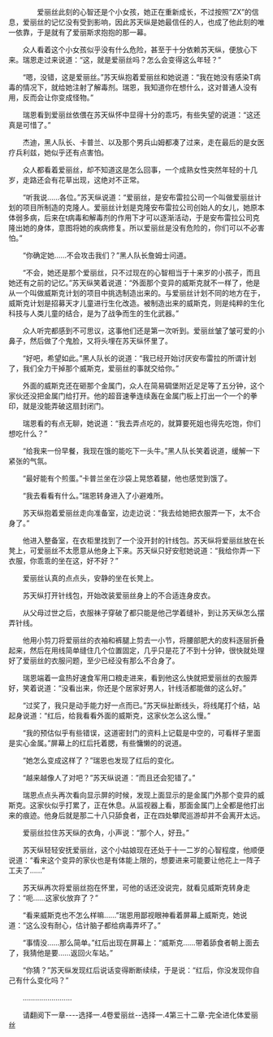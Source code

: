 <div class="read-content j_readContent" id="">
                <p>　　　　爱丽丝此刻的心智还是个小女孩，她正在重新成长，不过按照”ZX”的信息，爱丽丝的记忆没有受到影响，因此苏天纵是她最信任的人，也成了他此刻的唯一依靠，于是就有了爱丽斯求抱抱的那一幕。<p>　　众人看着这个小女孩似乎没有什么危险，甚至于十分依赖苏天纵，便放心下来。瑞恩走过来说道：“这，就是爱丽丝吗？怎么会变得这么年轻？”<p>　　“嗯，没错，这是爱丽丝。”苏天纵抱着爱丽丝和她说道：“我在她没有感染T病毒的情况下，就给她注射了解毒剂。瑞恩，我知道你在想什么，这对普通人没有用，反而会让你变成怪物。”<p>　　瑞恩看到爱丽丝依偎在苏天纵怀中显得十分的乖巧，有些失望的说道：“这还真是可惜了。”<p>　　杰迪，黑人队长、卡普兰、以及那个男兵山姆都凑了过来，走在最后的是女医疗兵利兹，她似乎还有点害怕。<p>　　众人都看着爱丽丝，却不知道这是怎么回事，一个成熟女性突然年轻的十几岁，走路还会有花草出现，这绝对不正常。<p>　　“听我说……各位。”苏天纵说道：“爱丽丝，是安布雷拉公司一个叫做爱丽丝计划的项目所制造的克隆人。爱丽丝计划是克隆安布雷拉公司创始人的女儿，她原本体弱多病，后来在t病毒和解毒剂的作用下才可以逐渐活动，于是安布雷拉公司克隆出她的身体，意图将她的疾病修复。所以爱丽丝是没有危险的，你们可以不必害怕。”<p>　　“你确定她……不会攻击我们？”黑人队长詹姆士问道。<p>　　“不会，她还是那个爱丽丝，只不过现在的心智相当于十来岁的小孩子，而且她还有之前的记忆。”苏天纵笑着说道：“外面那个变异的威斯克就不一样了，他是从一个叫做威斯克计划的项目中挑选制造出来的。与爱丽丝计划不同的地方在于，威斯克计划是招募天才儿童进行生化改造。被制造出来的威斯克，则是纯粹的生化科技与人类儿童的结合，是为了战争而生的生化武器。”<p>　　众人听完都感到不可思议，这事他们还是第一次听到。爱丽丝皱了皱可爱的小鼻子，然后做了个鬼脸，又将头埋在苏天纵怀里了。<p>　　“好吧，希望如此。”黑人队长的说道：“我已经开始讨厌安布雷拉的所谓计划了，我们全力干掉那个威斯克，爱丽丝的事就交给你。”<p>　　外面的威斯克还在砸那个金属门，众人在简易碉堡附近足足等了五分钟，这个家伙还没把金属门给打开。他的超音速拳连续轰在金属门板上打出一个一个的拳印，就是没能弄破这扇封闭门。<p>　　瑞恩看的有点无聊，她说道：“我去弄点吃的，就算要死姐也得先吃饱，你们想吃什么？”<p>　　“给我来一份早餐，我现在饿的能吃下一头牛。”黑人队长笑着说道，缓解一下紧张的气氛。<p>　　“最好能有个煎蛋。”卡普兰坐在沙袋上晃悠着腿，他也感觉到饿了。<p>　　“我去看看有什么。”瑞恩转身进入了小避难所。<p>　　苏天纵抱着爱丽丝走向准备室，边走边说：“我去给她把衣服弄一下，太不合身了。”<p>　　他进入整备室，在衣柜里找到了一个没开封的针线包。苏天纵将爱丽丝放在长凳上，可爱丽丝不太愿意从他身上下来。苏天纵只好安慰她说道：“我给你弄一下衣服，你乖乖的坐在这，好不好？”<p>　　爱丽丝认真的点点头，安静的坐在长凳上。<p>　　苏天纵打开针线包，开始改装爱丽丝身上的不合适连身皮衣。<p>　　从父母过世之后，衣服袜子穿破了都只能是他己学着缝补，到让苏天纵怎么摆弄针线。<p>　　他用小剪刀将爱丽丝的衣袖和裤腿上剪去一小节，将腰部肥大的皮料逐层折叠起来，然后在用线简单缝住几个位置固定，几乎只是花了不到十分钟，很快就处理好了爱丽丝的衣服问题，至少已经没有那么不合身了。<p>　　瑞恩端着一盒热好速食军用口粮走进来，看到他这么快就把爱丽丝的衣服弄好，笑着说道：“没看出来，你还是个居家好男人，针线活都能做的这么好。”<p>　　“过奖了，我只是动手能力好一点而已。”苏天纵扯断线头，将线尾打个结，站起身说道：“红后，给我看看外面的威斯克，这家伙怎么这么慢。”<p>　　“我的预估似乎有些错误，这道密封门的资料上记载是中空的，可看样子里面是实心金属。”屏幕上的红后托着腮，有些慵懒的的说道。<p>　　“她怎么变成这样了？”瑞恩也发现了红后的变化。<p>　　“越来越像人了对吧？”苏天纵说道：”而且还会犯错了。”<p>　　瑞恩点点头再次看向显示屏的时候，发现上面显示的是金属门外那个变异的威斯克。这家伙似乎打累了，正在休息。从监视器上看，那面金属门上全都是他打出来的痕迹。他身后就是那二十八只舔食者，正在四处攀爬巡游却并不会离开太远。<p>　　爱丽丝拉住苏天纵的衣角，小声说：“那个人，好丑。”<p>　　苏天纵轻轻安抚爱丽丝，这个小姑娘现在还处于十一二岁的心智程度，他顺便说道：“看来这个变异的家伙也是有体能上限的，想要进来可能要让他花上一阵子工夫了……”<p>　　苏天纵再次将爱丽丝抱在怀里，可他的话还没说完，就看见威斯克转身走了：“呃……这家伙放弃了？”<p>　　“看来威斯克也不怎么样嘛……”瑞恩用鄙视眼神看着屏幕上威斯克，她说道：“这么没有耐心，估计脑子都给病毒弄坏了。”<p>　　“事情没……那么简单。”红后出现在屏幕上：“威斯克……带着舔食者朝上面去了，我猜他是要……返回火车站。”<p>　　“你猜？”苏天纵发现红后说话变得断断续续，于是说：“红后，你没发现你自己有什么变化吗？”<p>　　……………………<p>　　请翻阅下一章----选择一.4卷爱丽丝--选择一.4第三十二章-完全进化体爱丽丝<p> 
            </div>